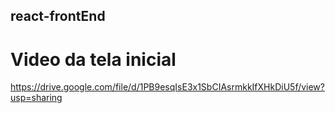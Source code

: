 ## react-frontEnd

# Video da tela inicial

https://drive.google.com/file/d/1PB9esqIsE3x1SbCIAsrmkkIfXHkDiU5f/view?usp=sharing

